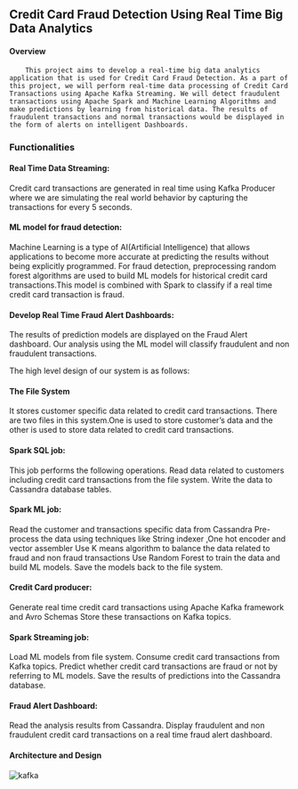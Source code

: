 
## Credit Card Fraud Detection Using Real Time Big Data Analytics

#### Overview 

        This project aims to develop a real-time big data analytics application that is used for Credit Card Fraud Detection. As a part of this project, we will perform real-time data processing of Credit Card Transactions using Apache Kafka Streaming. We will detect fraudulent transactions using Apache Spark and Machine Learning Algorithms and make predictions by learning from historical data. The results of fraudulent transactions and normal transactions would be displayed in the form of alerts on intelligent Dashboards.

### Functionalities

#### Real Time Data Streaming:
Credit card transactions are generated in real time using Kafka Producer where we are simulating the real world behavior by capturing the transactions for every 5 seconds.

#### ML model for fraud detection:        
Machine Learning is a type of AI(Artificial Intelligence) that allows applications to become more accurate at predicting the results without being explicitly programmed.
For fraud detection, preprocessing random forest algorithms are used to build ML models for historical credit card transactions.This model is combined with Spark to classify if a real time credit card transaction is fraud. 

#### Develop Real Time Fraud Alert Dashboards:
The results of prediction models are displayed on the Fraud Alert dashboard. Our analysis using the ML model will classify fraudulent and non fraudulent transactions.


The high level design of our system is as follows:
#### The File System 
It stores customer specific data related to credit card transactions.
There are two files in this system.One is used to store customer’s data and the other is used to store data related to credit card transactions.

#### Spark SQL job: 
This job performs the following operations.
Read data related to customers including credit card transactions from the file system.
Write the data to Cassandra database tables.

#### Spark ML job: 
Read the customer and transactions specific data from Cassandra
Pre-process the data using techniques like String indexer ,One hot encoder and vector assembler
Use K means algorithm to balance the data related to fraud and non fraud transactions
Use Random Forest to train the data and build ML models.
Save the models back to the file system.

#### Credit Card producer:
Generate real time credit card transactions using Apache Kafka framework and Avro Schemas
Store these transactions on Kafka topics.

#### Spark Streaming job: 
 Load ML models from file system.
Consume credit card transactions from Kafka topics. 
Predict whether credit card transactions are fraud or not by referring to ML models.
Save the results of predictions into the Cassandra database.

#### Fraud Alert Dashboard:
Read the analysis results from Cassandra. 
Display fraudulent and non fraudulent credit card transactions on a real time fraud alert dashboard.

#### Architecture and Design


![kafka](https://github.com/gourisabale18/Credit-Card-Fraud-Detection-Using-Big-Data-Analytics/assets/24734082/cc40c6c5-1e92-4275-8c23-dd4d669ec821)






